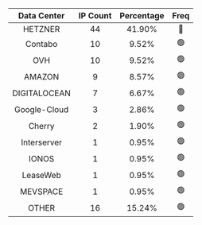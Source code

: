 | Data Center | IP Count | Percentage | Freq |
|:------------:|:--------:|:-----------:|:-----:|
| HETZNER | 44 | 41.90% | 🔴 |
| Contabo | 10 | 9.52% | 🟢 |
| OVH | 10 | 9.52% | 🟢 |
| AMAZON | 9 | 8.57% | 🟢 |
| DIGITALOCEAN | 7 | 6.67% | 🟢 |
| Google-Cloud | 3 | 2.86% | 🟢 |
| Cherry | 2 | 1.90% | 🟢 |
| Interserver | 1 | 0.95% | 🟢 |
| IONOS | 1 | 0.95% | 🟢 |
| LeaseWeb | 1 | 0.95% | 🟢 |
| MEVSPACE | 1 | 0.95% | 🟢 |
| OTHER | 16 | 15.24% | 🟢 |